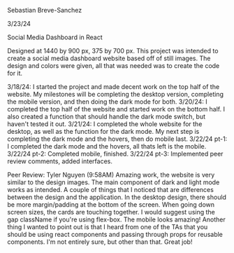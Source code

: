 Sebastian Breve-Sanchez

3/23/24

Social Media Dashboard in React

Designed at 1440 by 900 px, 375 by 700 px. This project was intended to create a social media dashboard website based off of still images. The design and colors were given, all that was needed was to create the code for it.

3/18/24: I started the project and made decent work on the top half of the website. My milestones will be completing the desktop version, completing the mobile version, and then doing the dark mode for both. 
3/20/24: I completed the top half of the website and started work on the bottom half. I also created a function that should handle the dark mode switch, but haven't tested it out. 
3/21/24: I completed the whole website for the desktop, as well as the function for the dark mode. My next step is completing the dark mode and the hovers, then do mobile last.
3/22/24 pt-1: I completed the dark mode and the hovers, all thats left is the mobile.
3/22/24 pt-2: Completed mobile, finished.
3/22/24 pt-3: Implemented peer review comments, added interfaces.

Peer Review: Tyler Nguyen (9:58AM)
Amazing work, the website is very similar to the design images. The main component of dark and light mode works as intended. A couple of things that I noticed that are differences between the design and the application. In the desktop design, there should be more margin/padding at the bottom of the screen. When going down screen sizes, the cards are touching together. I would suggest using the gap className if you're using flex-box. The mobile looks amazing! Another thing I wanted to point out is that I heard from one of the TAs that you should be using react components and passing through props for reusable components. I'm not entirely sure, but other than that. Great job!
